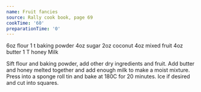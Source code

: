 ```yaml
---
name: Fruit fancies
source: Rally cook book, page 69
cookTime: '60'
preparationTime: '0'
---
```


6oz flour
1 t baking powder
4oz sugar
2oz coconut
4oz mixed fruit
4oz butter
1 T honey
Milk

Sift flour and baking powder, add other dry ingredients and fruit.  Add butter and honey melted together and add enough milk to make a moist mixture.  Press into a sponge roll tin and bake at 180C for 20 minutes.  Ice if desired and cut into squares.

